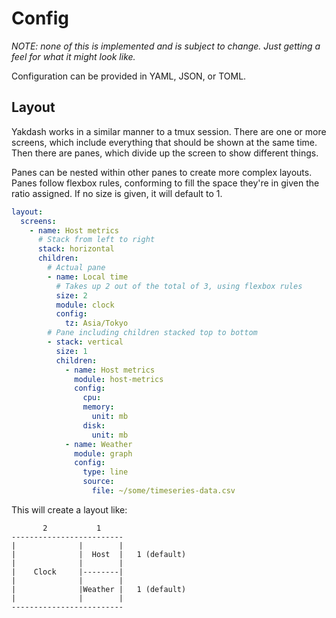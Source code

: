 # Config

_NOTE: none of this is implemented and is subject to change.
Just getting a feel for what it might look like._

Configuration can be provided in YAML, JSON, or TOML.

## Layout

Yakdash works in a similar manner to a tmux session. There are
one or more screens, which include everything that should be
shown at the same time. Then there are panes, which divide up
the screen to show different things.

Panes can be nested within other panes to create more complex layouts.
Panes follow flexbox rules, conforming to fill the space they're in
given the ratio assigned. If no size is given, it will default to 1.

```yaml
layout:
  screens:
    - name: Host metrics
      # Stack from left to right
      stack: horizontal
      children:
        # Actual pane
        - name: Local time
          # Takes up 2 out of the total of 3, using flexbox rules
          size: 2
          module: clock
          config:
            tz: Asia/Tokyo
        # Pane including children stacked top to bottom
        - stack: vertical
          size: 1
          children:
            - name: Host metrics
              module: host-metrics
              config:
                cpu:
                memory:
                  unit: mb
                disk:
                  unit: mb
            - name: Weather
              module: graph
              config:
                type: line
                source:
                  file: ~/some/timeseries-data.csv
```

This will create a layout like:

```text
       2           1
-------------------------
|              |        |
|              |  Host  |   1 (default)
|              |        |
|    Clock     |--------|
|              |        |
|              |Weather |   1 (default)
|              |        |
-------------------------
```

